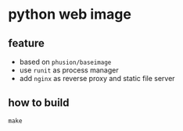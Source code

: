 # python web image

## feature

* based on `phusion/baseimage` 
* use `runit` as process manager
* add `nginx` as reverse proxy and static file server 

## how to build

```
make
```
